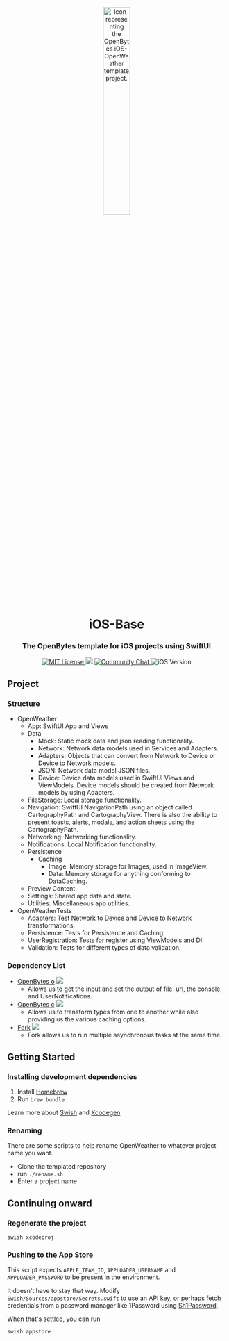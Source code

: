 <div align="center">
  <img src="https://openbytes.dev/assets/projects/images/ios-OpenWeather-icon.png" alt="Icon representing the OpenBytes iOS-OpenWeather template project." width="35%"/>
  <h1>iOS-Base</h1>
  <h3>The OpenBytes template for iOS projects using SwiftUI</h3>
  <a href="https://github.com/0xOpenBytes/ios-OpenWeather/blob/main/LICENSE">
    <img src="https://img.shields.io/badge/license-MIT-blue" alt="MIT License"/>
  </a>
  <img src="https://img.shields.io/github/v/release/0xOpenBytes/ios-OpenWeather"/>
  <a href="https://discord.gg/HUmaDXVsW7">
    <img src="https://img.shields.io/discord/933406727150391376" alt="Community Chat"/>
  </a>
  <img src="https://img.shields.io/badge/iOS-16%2B-informational" alt="iOS Version"/>
</div>

## Project

### Structure

- OpenWeather
  - App: SwiftUI App and Views
  - Data
    - Mock: Static mock data and json reading functionality.
    - Network: Network data models used in Services and Adapters.
    - Adapters: Objects that can convert from Network to Device or Device to Network models.
    - JSON: Network data model JSON files.
    - Device: Device data models used in SwiftUI Views and ViewModels. Device models should be created from Network models by using Adapters.
  - FileStorage: Local storage functionality.
  - Navigation: SwiftUI NavigationPath using an object called CartographyPath and CartographyView. There is also the ability to present toasts, alerts, modals, and action sheets using the CartographyPath.
  - Networking: Networking functionality.
  - Notifications: Local Notification functionality.
  - Persistence
    - Caching
      - Image: Memory storage for Images, used in ImageView.
      - Data: Memory storage for anything conforming to DataCaching.
  - Preview Content
  - Settings: Shared app data and state.
  - Utilities: Miscellaneous app utilities.
- OpenWeatherTests
  - Adapters: Test Network to Device and Device to Network transformations.
  - Persistence: Tests for Persistence and Caching.
  - UserRegistration: Tests for register using ViewModels and DI.
  - Validation: Tests for different types of data validation.

### Dependency List

- [OpenBytes o](https://github.com/0xOpenBytes/o) <img src="https://img.shields.io/github/v/release/0xOpenBytes/o"/>
  - Allows us to get the input and set the output of file, url, the console, and UserNotifications.
- [OpenBytes c](https://github.com/0xOpenBytes/c) <img src="https://img.shields.io/github/v/release/0xOpenBytes/c"/>
  - Allows us to transform types from one to another while also providing us the various caching options.
- [Fork](https://github.com/0xLeif/Fork) <img src="https://img.shields.io/github/v/release/0xLeif/Fork"/>
  - Fork allows us to run multiple asynchronous tasks at the same time.

## Getting Started

### Installing development dependencies

1. Install [Homebrew](https://brew.sh)
2. Run `brew bundle`

Learn more about [Swish](https://www.github.com/FullQueueDeveloper/Swish) and [Xcodegen](https://github.com/yonaskolb/XcodeGen)

### Renaming

There are some scripts to help rename OpenWeather to whatever project name you want.

- Clone the templated repository
- run `./rename.sh`
- Enter a project name

## Continuing onward

### Regenerate the project

    swish xcodeproj

### Pushing to the App Store

This script expects `APPLE_TEAM_ID`, `APPLOADER_USERNAME` and `APPLOADER_PASSWORD` to be present in the environment.

It doesn't have to stay that way. Modify `Swish/Sources/appstore/Secrets.swift` to use an API key, or perhaps fetch credentials from a password manager like 1Password using [Sh1Password](https://github.com/FullQueueDeveloper/Sh1Password).

When that's settled, you can run

    swish appstore

